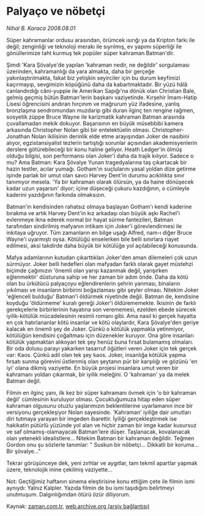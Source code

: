 # Palyaço ve nöbetçi

*Nihal B. Karaca 2008.08.01*

<tr><td class="metin" colspan="2" style="padding-top: 20px; padding-left: 5px; padding-right: 10px;">Süper kahramanlar ordusu arasından, örümcek  ısırığı ya da Kripton farkı ile değil; zenginliği ve teknoloji merakı ile sıyrılmış, ev yapımı süperliği ile gönüllerimize taht kurmuş tek popüler süper kahraman Batman'dir.</td></tr><tr><td class="metin" colspan="2" style="padding-top: 20px; padding-left: 5px; padding-right: 10px;"><p> Şimdi 'Kara Şövalye'de yapılan 'kahraman nedir, ne değildir' sorgulaması üzerinden, kahramanlığı da yara almakta, daha bir gerçeğe yakınlaştırılmakta, fakat biz yetişkin seyirciler için bu durum keyfimizi kaçırmayıp, sevgimizin köpüğünü daha da kabartmaktadır. Bir yüzü hâlâ canlandırdığı câni-yuppie ile Amerikan Sapığı'na dönük olan Christian Bale, gelmiş geçmiş bütün Batman'lerin başkanı vaziyetinde. Kırşehir İmam-Hatip Lisesi öğrencisini andıran hırçınım ve mağrurum yüz ifadesine, yanlış bronzlaşma sendromundan muzdarip gibi duran ilginç ten rengine rağmen, sosyetik züppe Bruce Wayne ile karizmatik kahraman Batman arasında çuvallamadan mekik dokuyor. Başarısının en büyük müsebbibi kamera arkasında Christopher Nolan gibi bir entelektüelin olması. Christopher-Jonathan Nolan ikilisinin derinlik elde etme arayışından Joker de nasibini alıyor, egzistansiyalist tezlerin tartıştığı sorunlar açısından akademisyenlerin derslere götürebileceği bir konu haline geliyor. Heath Ledger'in ölmüş olduğu bilgisi, son performansı olan Joker'i daha da trajik kılıyor. Sadece o mu? Ama Batman: Kara Şövalye Yunan tragedyalarına taş çıkartacak bir hazin testler, acılar yumağı. Gotham'ın suçlularını yasal yoldan dize getirme işinde parlak bir umut olan savcı Harvey Dent'in durumu acıklılıkta sınır tanımıyor mesela. 'Ya bir kahraman olarak ölürsün, ya da haine dönüşecek kadar uzun yaşarsın' diyor; içine düşeceği çukuru kazdığının, o cümleyle kaderini yazdığının farkında olmaksızın. 
<p> Batman'in kendisinden rahatsız olmaya başlayan Gotham'ı kendi kaderine bırakma ve artık Harvey Dent'in kız arkadaşı olan büyük aşkı Rachel'i evlenmeye ikna ederek normal bir hayat sürme fantezileri, Batman tarafından sindirilmiş mafyanın intikam için Joker'i görevlendirmesi ile inkıtaya uğruyor. Tüm zamanların en bilge uşağı Alfred, nam-ı diğer Bruce Wayne'i uyarmıştı oysa. Kötülüğü enselerken bile belli sınırlara riayet edilmesi, aksi takdirde daha büyük bir kötülüğe yol açılabileceği konusunda.
<p> Mafya adamlarının kutudan çıkarttıkları Joker'den aman dilemeleri çok uzun sürmüyor. Joker belli hedefleri olan mafyadan farklı olarak gayet müstehzi biçimde çağımızın 'önemli olan yarışı kazanmak değil, yarışırken eğlenmektir' düsturuna sahip ve her zaman bir adım önde. Daha da kötü olan bu ürkütücü palyaçoyu eğlendirenlerin şehrin yanması, binaların yıkılması ve insanların birbirini boğazlaması gibi şeyler olması. Nitekim Joker 'eğlenceli bulduğu' Batman'i öldürmek niyetinde değil. Batman de, kendisine koyduğu 'öldürmeme' kuralı gereği Joker'i öldürememekte. İkisinin de farklı gerekçelerle birbirlerinin hayatına son verememesi, ezelden ebede sürecek iyilik-kötülük mücadelesinin resimli romanı gibi. Ama nasıl ki gerçek hayatta en çok hatırlananlar kötü insanlar ve kötü olaylardır, Kara Şövalye'den geriye kalacak en önemli şey de Joker. Çünkü o kötülük yapmakla yetinmiyor, kötülüğün kendisini çoğaltması için düzenekler kuruyor. Ona göre insanları kötülük yapmaktan alıkoyan tek şey henüz buna fırsat bulamamış olmaları. Bir oda dolusu parayı yakarken tasarruf öğütleri veren Joker için tek gerçek var: Kaos. Çünkü adil olan tek şey kaos. Joker, insanlığa kötülük yapma fırsatı sunma görevini üstlenmiş olan şeytanın pür bir karşılığı ve gözünü 'en iyi' olana dikmiş vaziyette. En büyük projesi insanlara umut veren bir kahramanı yoldan çıkarmak, bir iyilik meleğini. O 'kahraman' ya da melek Batman değil.
<p> Filmin en ilginç yanı, ilk kez bir süper kahramanı övmek için 'o bir kahraman değil' cümlesinin kuruluyor olması. Çocukluğumuza hitap eden süper kahraman olgusunu otuzlu yaşlarımızın beklentilerine uyarlamanın ince bir versiyonu gerçekleşiyor Nolan sayesinde. 'Kahraman' iyiliğe dair umutları diri tutmaya yarayan bir imgeden ibarettir. İyiliği gerçekleştirmek ise hakikatin pütürlü yüzünde yol alan ve hiçbir zaman bir imge kadar kusursuz ve saf olmamış-olamayacak Batman'lere düşer. Taşlanacak, kovalanacak olan yetenekli idealistlere... Nitekim Batman bir kahraman değildir. Teğmen Gordon onu şu sözlerle tanımlar: " Suskun bir nöbetçi... Dikkatli bir koruma... Bir şövalye..."
<p> Tekrar görüşünceye dek, yeni zırhlar ve aygıtlar, tam tekmil apartlar yapmak üzere, teknolojik inine çekilmiş vaziyette...
<p> Not: Geçtiğimiz haftanın sinema eleştirisine konu ettiğim çete ile filmin ismi aynıydı: Yalnız Kalpler. Yazıda filmin de bu ismi taşıdığını belirtmeyi unutmuşum. Dalgınlığımdan ötürü özür diliyorum.<br/></p></p></p></p></p></p></td></tr>

Kaynak: [zaman.com.tr](http://zaman.com.tr/yazar.do?yazino=721055), [web.archive.org (arşiv bağlantısı)](http://web.archive.org/web/20080828141339/http://www.zaman.com.tr:80/yazar.do?yazino=721055)
